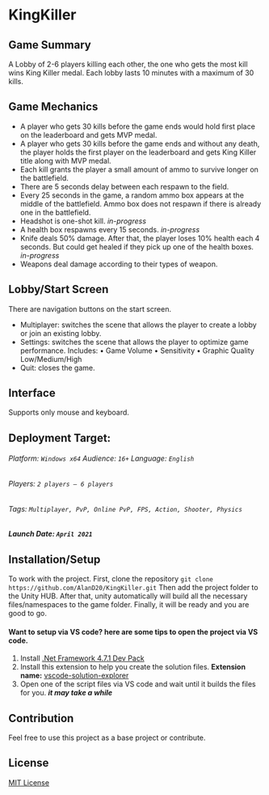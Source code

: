 # KingKiller



## Game Summary
A Lobby of 2-6 players killing each other, the one who gets the most kill wins King Killer medal. Each lobby lasts 10 minutes with a maximum of 30 kills.

## Game Mechanics
-	A player who gets 30 kills before the game ends would hold first place on the leaderboard and gets MVP medal.
-	A player who gets 30 kills before the game ends and without any death, the player holds the first player on the leaderboard and gets King Killer title along with MVP medal.
-	Each kill grants the player a small amount of ammo to survive longer on the battlefield.
-	There are 5 seconds delay between each respawn to the field.
-	Every 25 seconds in the game, a random ammo box appears at the middle of the battlefield. Ammo box does not respawn if there is already one in the battlefield.
-	Headshot is one-shot kill. *in-progress*
-	A health box respawns every 15 seconds. *in-progress*
-	Knife deals 50% damage. After that, the player loses 10% health each 4 seconds. But could get healed if they pick up one of the health boxes. *in-progress*
-	Weapons deal damage according to their types of weapon.

## Lobby/Start Screen
There are navigation buttons on the start screen.
-	Multiplayer: switches the scene that allows the player to create a lobby or join an existing lobby.
-	Settings: switches the scene that allows the player to optimize game performance. Includes:
• Game Volume
•	Sensitivity
•	Graphic Quality Low/Medium/High
-	Quit: closes the game.

## Interface
Supports only mouse and keyboard.

## Deployment Target: 
###### Platform: `Windows x64`	Audience: `16+`	Language: `English`
###### Players: `2 players – 6 players`
###### Tags: `Multiplayer, PvP, Online PvP, FPS, Action, Shooter, Physics`	
##### Launch Date: `April 2021`

## Installation/Setup

To work with the project. First, clone the repository
`git clone https://github.com/AlanD20/KingKiller.git`
Then add the project folder to the Unity HUB. After that, unity automatically will build all the necessary files/namespaces to the game folder. Finally, it will be ready and you are good to go.

#### Want to setup via VS code? here are some tips to open the project via VS code.

1. Install [.Net Framework 4.7.1 Dev Pack](https://dotnet.microsoft.com/download/dotnet-framework/net471)
2. Install this extension to help you create the solution files. 
**Extension name:** [vscode-solution-explorer](https://marketplace.visualstudio.com/items?itemName=fernandoescolar.vscode-solution-explorer)
3. Open one of the script files via VS code and wait until it builds the files for you. ***it may take a while***

## Contribution
Feel free to use this project as a base project or contribute.

## License
[MIT License](LICENSE)
